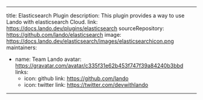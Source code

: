 
---
title: Elasticsearch Plugin
description: This plugin provides a way to use Lando with elasticsearch Cloud.
link: https://docs.lando.dev/plugins/elasticsearch
sourceRepository: https://github.com/lando/elasticsearch
image: https://docs.lando.dev/elasticsearch/images/elasticsearchicon.png
maintainers:
  - name: Team Lando
    avatar: https://gravatar.com/avatar/c335f31e62b453f747f39a84240b3bbd
    links:
      - icon: github
        link: https://github.com/lando
      - icon: twitter
        link: https://twitter.com/devwithlando
---

